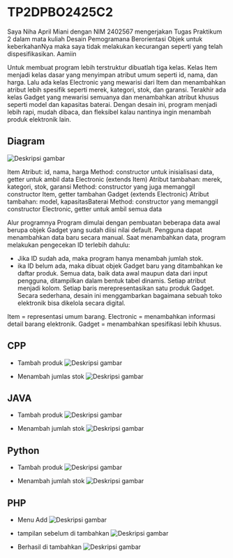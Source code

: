 # TP2DPBO2425C2 

Saya Niha April Miani dengan NIM 2402567 mengerjakan Tugas Praktikum 2 dalam mata kuliah Desain Pemogramana Berorientasi Objek untuk keberkahanNya maka saya tidak melakukan kecurangan seperti yang telah dispesifikasikan. Aamiin

Untuk membuat program lebih terstruktur dibuatlah tiga kelas.
Kelas Item menjadi kelas dasar yang menyimpan atribut umum seperti id, nama, dan harga. Lalu ada kelas Electronic yang mewarisi dari Item dan menambahkan atribut lebih spesifik seperti merek, kategori, stok, dan garansi. Terakhir ada kelas Gadget yang mewarisi semuanya dan menambahkan atribut khusus seperti model dan kapasitas baterai. Dengan desain ini, program menjadi lebih rapi, mudah dibaca, dan fleksibel kalau nantinya ingin menambah produk elektronik lain.

## Diagram ##
![Deskripsi gambar](diagramtp2.png)

Item
Atribut: id, nama, harga
Method: constructor untuk inisialisasi data, getter untuk ambil data
Electronic (extends Item)
Atribut tambahan: merek, kategori, stok, garansi
Method: constructor yang juga memanggil constructor Item, getter tambahan
Gadget (extends Electronic)
Atribut tambahan: model, kapasitasBaterai
Method: constructor yang memanggil constructor Electronic, getter untuk ambil semua data

Alur programnya
Program dimulai dengan pembuatan beberapa data awal berupa objek Gadget yang sudah diisi nilai default.
Pengguna dapat menambahkan data baru secara manual.
Saat menambahkan data, program melakukan pengecekan ID terlebih dahulu:
- Jika ID sudah ada, maka program hanya menambah jumlah stok.
- ika ID belum ada, maka dibuat objek Gadget baru yang ditambahkan ke daftar produk.
Semua data, baik data awal maupun data dari input pengguna, ditampilkan dalam bentuk tabel dinamis.
Setiap atribut menjadi kolom.
Setiap baris merepresentasikan satu produk Gadget.
Secara sederhana, desain ini menggambarkan bagaimana sebuah toko elektronik bisa dikelola secara digital.

Item = representasi umum barang.
Electronic = menambahkan informasi detail barang elektronik.
Gadget = menambahkan spesifikasi lebih khusus.

## CPP ##
- Tambah produk
![Deskripsi gambar](CPP/Dokum/tp2cpp1.png)

- Menambah jumlas stok
![Deskripsi gambar](CPP/Dokum/tp2cpp2.png)

## JAVA ##
- Tambah produk
![Deskripsi gambar](JAVA/Dokumentasi/tp2java1.png)

- Menambah jumlah stok
![Deskripsi gambar](JAVA/Dokumentasi/tp2java2.png)

## Python ##
- Tambah produk
![Deskripsi gambar](Python/Dokumentasi/tp2py1new.png)

- Menambah jumlah stok
![Deskripsi gambar](Python/Dokumentasi/tp2py2.png)

## PHP ##
- Menu Add
![Deskripsi gambar](PHP/Dokumentasi/tp2php1.png)

- tampilan sebelum di tambahkan
![Deskripsi gambar](PHP/Dokumentasi/tp2php3.png)

- Berhasil di tambahkan
![Deskripsi gambar](PHP/Dokumentasi/tp2php2.png)
